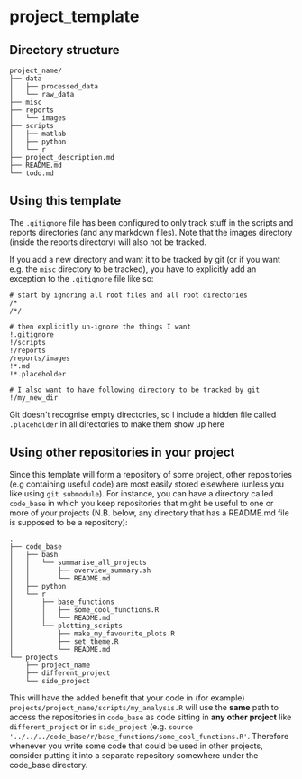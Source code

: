 # project_template

## Directory structure

```
project_name/
├── data
│   ├── processed_data
│   └── raw_data
├── misc
├── reports
│   └── images
├── scripts
│   ├── matlab
│   ├── python
│   └── r
├── project_description.md
├── README.md
└── todo.md
```

## Using this template
The `.gitignore` file has been configured to only track stuff in the scripts
and reports directories (and any markdown files). Note that the images 
directory (inside the reports directory) will also not be tracked.

If you add a new directory and want it to be tracked by git (or if you want
e.g. the `misc` directory to be tracked), you have to explicitly add an
exception to the `.gitignore`  file like so:

```
# start by ignoring all root files and all root directories
/*
/*/

# then explicitly un-ignore the things I want
!.gitignore
!/scripts
!/reports
/reports/images
!*.md
!*.placeholder

# I also want to have following directory to be tracked by git
!/my_new_dir
```

Git doesn't recognise empty directories, so I include a hidden file called
`.placeholder` in all directories to make them show up here

## Using other repositories in your project
Since this template will form a repository of some project, other repositories
(e.g containing useful code) are most easily stored elsewhere (unless you like
using `git submodule`). For instance, you can have a directory called
`code_base` in which you keep repositories that might be useful to one or more
of your projects (N.B. below, any directory that has a README.md file is
supposed to be a repository):

```
.
├── code_base
│   ├── bash
│   │   └── summarise_all_projects
│   │       ├── overview_summary.sh
│   │       └── README.md
│   ├── python
│   └── r
│       ├── base_functions
│       │   ├── some_cool_functions.R
│       │   └── README.md
│       └── plotting_scripts
│           ├── make_my_favourite_plots.R
│           ├── set_theme.R
│           └── README.md
└── projects
    ├── project_name
    ├── different_project
    └── side_project
```

This will have the added benefit that your code in (for example)
`projects/project_name/scripts/my_analysis.R` will use the **same** path to
access the repositories in `code_base` as code sitting in **any other project**
like `different_project` or in `side_project` (e.g. `source
'../../../code_base/r/base_functions/some_cool_functions.R'`. Therefore
whenever you write some code that could be used in other projects, consider
putting it into a separate repository somewhere under the code_base directory. 
